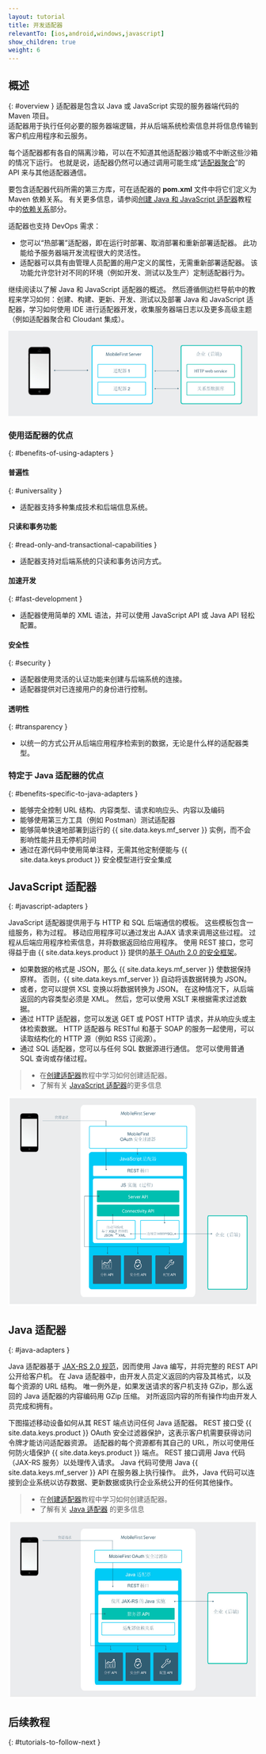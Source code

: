 ```yaml
---
layout: tutorial
title: 开发适配器
relevantTo: [ios,android,windows,javascript]
show_children: true
weight: 6
---
```

<!-- NLS_CHARSET=UTF-8 -->
## 概述
{: #overview }
适配器是包含以 Java 或 JavaScript 实现的服务器端代码的 Maven 项目。  
适配器用于执行任何必要的服务器端逻辑，并从后端系统检索信息并将信息传输到客户机应用程序和云服务。 

每个适配器都有各自的隔离沙箱，可以在不知道其他适配器沙箱或不中断这些沙箱的情况下运行。 也就是说，适配器仍然可以通过调用可能生成“[适配器聚合](advanced-adapter-usage-mashup)”的 API 来与其他适配器通信。

要包含适配器代码所需的第三方库，可在适配器的 **pom.xml** 文件中将它们定义为 Maven 依赖关系。 有关更多信息，请参阅[创建 Java 和 JavaScript 适配器](creating-adapters)教程中的[依赖关系](creating-adapters/#dependencies)部分。

适配器也支持 DevOps 需求：

* 您可以“热部署”适配器，即在运行时部署、取消部署和重新部署适配器。 此功能给予服务器端开发流程很大的灵活性。
* 适配器可以具有由管理人员配置的用户定义的属性，无需重新部署适配器。 该功能允许您针对不同的环境（例如开发、测试以及生产）定制适配器行为。

继续阅读以了解 Java 和 JavaScript 适配器的概述。 然后遵循侧边栏导航中的教程来学习如何：创建、构建、更新、开发、测试以及部署 Java 和 JavaScript 适配器，学习如何使用 IDE 进行适配器开发，收集服务器端日志以及更多高级主题（例如适配器聚合和 Cloudant 集成）。

![adapter_overview](adapter_overview_top.jpg)

### 使用适配器的优点
{: #benefits-of-using-adapters }

#### 普遍性
{: #universality }

* 适配器支持多种集成技术和后端信息系统。

#### 只读和事务功能
{: #read-only-and-transactional-capabilities }

* 适配器支持对后端系统的只读和事务访问方式。

#### 加速开发
{: #fast-development }

* 适配器使用简单的 XML 语法，并可以使用 JavaScript API 或 Java API 轻松配置。

#### 安全性
{: #security }

* 适配器使用灵活的认证功能来创建与后端系统的连接。
* 适配器提供对已连接用户的身份进行控制。

#### 透明性
{: #transparency }

* 以统一的方式公开从后端应用程序检索到的数据，无论是什么样的适配器类型。  

### 特定于 Java 适配器的优点
{: #benefits-specific-to-java-adapters }

* 能够完全控制 URL 结构、内容类型、请求和响应头、内容以及编码
* 能够使用第三方工具（例如 Postman）测试适配器
* 能够简单快速地部署到运行的 {{ site.data.keys.mf_server }} 实例，而不会影响性能并且无停机时间
* 通过在源代码中使用简单注释，无需其他定制便能与 {{ site.data.keys.product }} 安全模型进行安全集成

## JavaScript 适配器
{: #javascript-adapters }

JavaScript 适配器提供用于与 HTTP 和 SQL 后端通信的模板。 这些模板包含一组服务，称为过程。 移动应用程序可以通过发出 AJAX 请求来调用这些过程。 过程从后端应用程序检索信息，并将数据返回给应用程序。 使用 REST 接口，您可得益于由 {{ site.data.keys.product }} 提供的[基于 OAuth 2.0 的安全框架](../authentication-and-security)。

* 如果数据的格式是 JSON，那么 {{ site.data.keys.mf_server }} 使数据保持原样。 否则，{{ site.data.keys.mf_server }} 自动将该数据转换为 JSON。  
* 或者，您可以提供 XSL 变换以将数据转换为 JSON。 在这种情况下，从后端返回的内容类型必须是 XML。 然后，您可以使用 XSLT 来根据需求过滤数据。
* 通过 HTTP 适配器，您可以发送 GET 或 POST HTTP 请求，并从响应头或主体检索数据。 HTTP 适配器与 RESTful 和基于 SOAP 的服务一起使用，可以读取结构化的 HTTP 源（例如 RSS 订阅源）。
* 通过 SQL 适配器，您可以与任何 SQL 数据源进行通信。 您可以使用普通 SQL 查询或存储过程。

> * 在[创建适配器](creating-adapters)教程中学习如何创建适配器。
> * 了解有关 [JavaScript 适配器](javascript-adapters)的更多信息

![javascript_adapters](javascript_adapters.png)

## Java 适配器
{: #java-adapters }

Java 适配器基于 [JAX-RS 2.0 规范](https://jax-rs-spec.java.net/nonav/2.0-rev-a/apidocs/index.html)，因而使用 Java 编写，并将完整的 REST API 公开给客户机。 在 Java 适配器中，由开发人员定义返回的内容及其格式，以及每个资源的 URL 结构。 唯一例外是，如果发送请求的客户机支持 GZip，那么返回的 Java 适配器的内容编码用 GZip 压缩。 对所返回内容的所有操作均由开发人员完成和拥有。

下图描述移动设备如何从其 REST 端点访问任何 Java 适配器。 REST 接口受 {{ site.data.keys.product }} OAuth 安全过滤器保护，这表示客户机需要获得访问令牌才能访问适配器资源。 适配器的每个资源都有其自己的 URL，所以可使用任何防火墙保护 {{ site.data.keys.product }} 端点。 REST 接口调用 Java 代码（JAX-RS 服务）以处理传入请求。 Java 代码可使用 Java {{ site.data.keys.mf_server }} API 在服务器上执行操作。 此外，Java 代码可以连接到企业系统以访存数据、更新数据或执行企业系统公开的任何其他操作。

> * 在[创建适配器](creating-adapters)教程中学习如何创建适配器。
> * 了解有关 [Java 适配器](java-adapters) 的更多信息

![java-adapter](java_adapter.jpg)

## 后续教程
{: #tutorials-to-follow-next }
